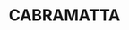 ---
lastmod: '2025-04-06T06:05:20+00:00'
latitude: -33.892738
layout: suburb
longitude: 150.92937
postcode: '2166'
state: NSW
title: CABRAMATTA
url: /nsw/cabramatta/
---